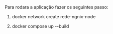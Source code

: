Para rodara a aplicação fazer os seguintes passo:

1) docker network create rede-ngnix-node

2) docker compose up --build
